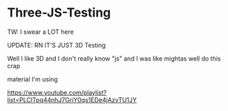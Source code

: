 # Three-JS-Testing

TW: I swear a LOT here

UPDATE: RN IT'S JUST 3D Testing

Well I like 3D and I don't really know "js" and I was like mightas well do this crap

material I'm using

https://www.youtube.com/playlist?list=PLClTpq44nhJ7GriY0qs1EDe4jAzvTU1JY


